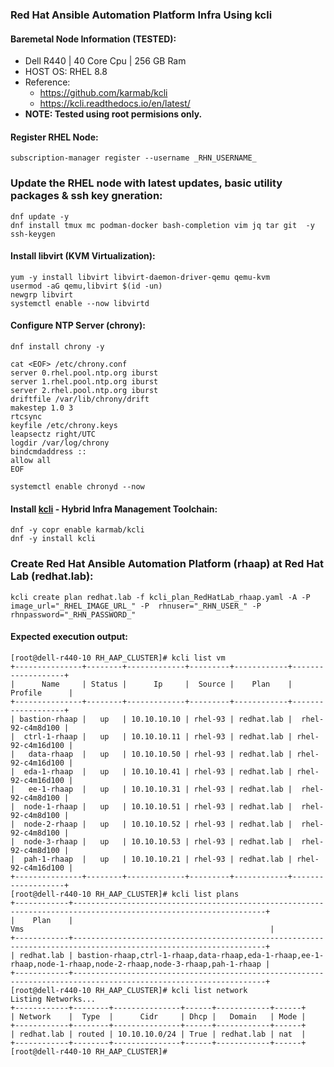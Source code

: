 ### Red Hat Ansible Automation Platform Infra Using kcli 
#### Baremetal Node Information (TESTED):
* Dell R440 | 40 Core Cpu | 256 GB Ram
* HOST OS: RHEL 8.8 
* Reference: 
  * <https://github.com/karmab/kcli>
  * <https://kcli.readthedocs.io/en/latest/>
* **NOTE: Tested using root permisions only.**
#### Register RHEL Node:
```
subscription-manager register --username _RHN_USERNAME_
```
### Update the RHEL node with latest updates, basic utility packages & ssh key gneration: 
```
dnf update -y
dnf install tmux mc podman-docker bash-completion vim jq tar git  -y
ssh-keygen
```
#### Install libvirt (KVM Virtualization):
```
yum -y install libvirt libvirt-daemon-driver-qemu qemu-kvm
usermod -aG qemu,libvirt $(id -un)
newgrp libvirt
systemctl enable --now libvirtd 
```
#### Configure NTP Server (chrony):
```
dnf install chrony -y

cat <EOF> /etc/chrony.conf
server 0.rhel.pool.ntp.org iburst
server 1.rhel.pool.ntp.org iburst
server 2.rhel.pool.ntp.org iburst
driftfile /var/lib/chrony/drift
makestep 1.0 3
rtcsync
keyfile /etc/chrony.keys
leapsectz right/UTC
logdir /var/log/chrony
bindcmdaddress ::
allow all
EOF

systemctl enable chronyd --now
```
#### Install [kcli](https://kcli.readthedocs.io/en/latest/) - Hybrid Infra Management Toolchain:
```
dnf -y copr enable karmab/kcli
dnf -y install kcli
```
### Create Red Hat Ansible Automation Platform (rhaap) at Red Hat Lab (redhat.lab):
```
kcli create plan redhat.lab -f kcli_plan_RedHatLab_rhaap.yaml -A -P image_url="_RHEL_IMAGE_URL_" -P  rhnuser="_RHN_USER_" -P rhnpassword="_RHN_PASSWORD_"
```
#### Expected execution output:
```
[root@dell-r440-10 RH_AAP_CLUSTER]# kcli list vm
+---------------+--------+-------------+---------+------------+-------------------+
|      Name     | Status |      Ip     |  Source |    Plan    |      Profile      |
+---------------+--------+-------------+---------+------------+-------------------+
| bastion-rhaap |   up   | 10.10.10.10 | rhel-93 | redhat.lab |  rhel-92-c4m8d100 |
|  ctrl-1-rhaap |   up   | 10.10.10.11 | rhel-93 | redhat.lab | rhel-92-c4m16d100 |
|   data-rhaap  |   up   | 10.10.10.50 | rhel-93 | redhat.lab | rhel-92-c4m16d100 |
|  eda-1-rhaap  |   up   | 10.10.10.41 | rhel-93 | redhat.lab | rhel-92-c4m16d100 |
|   ee-1-rhaap  |   up   | 10.10.10.31 | rhel-93 | redhat.lab |  rhel-92-c4m8d100 |
|  node-1-rhaap |   up   | 10.10.10.51 | rhel-93 | redhat.lab |  rhel-92-c4m8d100 |
|  node-2-rhaap |   up   | 10.10.10.52 | rhel-93 | redhat.lab |  rhel-92-c4m8d100 |
|  node-3-rhaap |   up   | 10.10.10.53 | rhel-93 | redhat.lab |  rhel-92-c4m8d100 |
|  pah-1-rhaap  |   up   | 10.10.10.21 | rhel-93 | redhat.lab | rhel-92-c4m16d100 |
+---------------+--------+-------------+---------+------------+-------------------+
[root@dell-r440-10 RH_AAP_CLUSTER]# kcli list plans
+------------+-----------------------------------------------------------------------------------------------------------------+
|    Plan    |                                                       Vms                                                       |
+------------+-----------------------------------------------------------------------------------------------------------------+
| redhat.lab | bastion-rhaap,ctrl-1-rhaap,data-rhaap,eda-1-rhaap,ee-1-rhaap,node-1-rhaap,node-2-rhaap,node-3-rhaap,pah-1-rhaap |
+------------+-----------------------------------------------------------------------------------------------------------------+
[root@dell-r440-10 RH_AAP_CLUSTER]# kcli list network
Listing Networks...
+------------+--------+---------------+------+------------+------+
| Network    |  Type  |      Cidr     | Dhcp |   Domain   | Mode |
+------------+--------+---------------+------+------------+------+
| redhat.lab | routed | 10.10.10.0/24 | True | redhat.lab | nat  |
+------------+--------+---------------+------+------------+------+
[root@dell-r440-10 RH_AAP_CLUSTER]#
```
